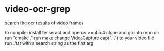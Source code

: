 # video-ocr-grep
search the ocr results of video frames

to compile:
install tesseract and opencv >= 4.5.4
clone and go into repo dir
run "cmake ."
run make
change VideoCapture cap("...") to your video file
run ./tst with a search string as the first arg
